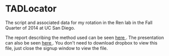 TADLocator
==========

The script and associated data for my rotation in the Ren lab in the Fall Quarter of 2014 at UC San Diego.

The report describing the method used can be seen <a href='https://www.dropbox.com/s/8d9i9d9v2ikkcw0/An%20Independent%20Method%20to%20Identify%20Topological%20Domain%20Boundaries.pdf?dl=0'>here </a>.
The presentation can also be seen <a href='https://www.dropbox.com/s/1hc38hf9z8c3ogx/An%20Independent%20Method%20to%20Identify%20Topological%20Domains.pptx?dl=0'> here </a>.
You don't need to download dropbox to view this file, just close the signup window to view the file.
